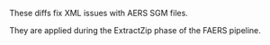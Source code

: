 These diffs fix XML issues with AERS SGM files.

They are applied during the ExtractZip phase of the FAERS pipeline.
